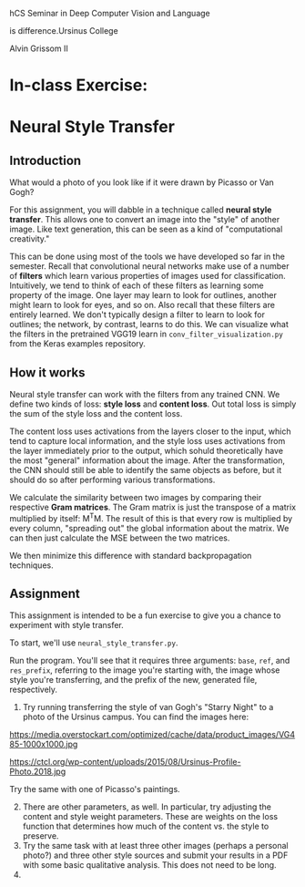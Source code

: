 hCS Seminar in Deep Computer Vision and Language

is difference.Ursinus College

Alvin Grissom II

# In-class Exercise:

# Neural Style Transfer

## 

## Introduction

What would a photo of you look like if it were drawn by Picasso or Van Gogh?   

For this assignment, you will dabble in a technique called **neural style transfer**.  This allows one to convert an image into the "style" of another image.  Like text generation, this can be seen as a kind of "computational creativity."

This can be done using most of the tools we have developed so far in the semester.  Recall that convolutional neural networks make use of a number of **filters** which learn various properties of images used for classification.  Intuitively, we tend to think of each of these filters as learning some property of the image.  One layer may learn to look for outlines, another might learn to look for eyes, and so on.  Also recall that these filters are entirely learned.  We don't typically design a filter to learn to look for outlines; the network, by contrast, learns to do this.  We can visualize what the filters in the pretrained VGG19 learn in `conv_filter_visualization.py` from the Keras examples repository.

## How it works

Neural style transfer can work with the filters from any trained CNN.  We define two kinds of loss: **style loss** and **content loss**.  Out total loss is simply the sum of the style loss and the content loss.

The content loss uses activations from the layers closer to the input, which tend to capture local information, and the style loss uses activations from the layer immediately prior to the output, which sohuld theoretically have the most "general" information about the image.  After the transformation, the CNN should still be able to identify the same objects as before, but it should do so after performing various transformations.

We calculate the similarity between two images by comparing their respective **Gram matrices**.  The Gram matrix is just the transpose of a matrix multiplied by itself: M<sup>T</sup>M.  The result of this is that every row is multiplied by every column, "spreading out" the global information about the matrix.  We can then just calculate the MSE between the two matrices.  

We then minimize this difference with standard backpropagation techniques.

## Assignment

This assignment is intended to be a fun exercise to give you a chance to experiment with style transfer.

To start, we'll use `neural_style_transfer.py`.

Run the program.  You'll see that it requires three arguments: `base`, `ref`, and `res_prefix`, referring to the image you're starting with, the image whose style you're transferring, and the prefix of the new, generated file, respectively.

1. Try running transferring the style of van Gogh's "Starry Night" to a photo of the Ursinus campus.   You can find the images here:

https://media.overstockart.com/optimized/cache/data/product_images/VG485-1000x1000.jpg

https://ctcl.org/wp-content/uploads/2015/08/Ursinus-Profile-Photo.2018.jpg

Try the same with one of Picasso's paintings.

2. There are other parameters, as well.  In particular, try adjusting the content and style weight parameters.  These are weights on the loss function that determines how much of the content vs. the style to preserve.
3. Try the same task with at least three other images (perhaps a personal photo?) and three other style sources and submit your results in a PDF with some basic qualitative analysis.    This does not need to be long.
4. 
